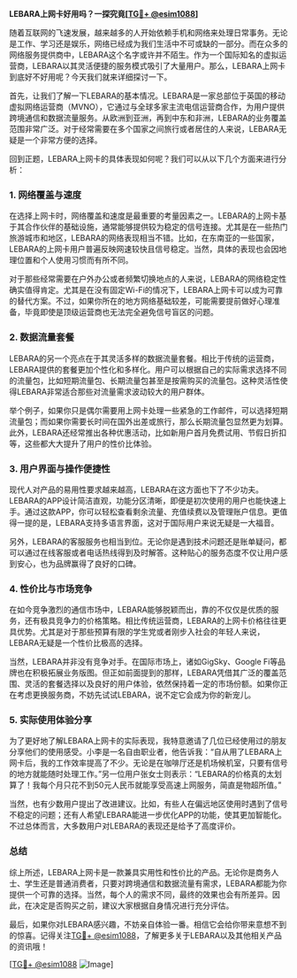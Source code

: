 **LEBARA上网卡好用吗？一探究竟[[TG💪+ @esim1088](https://t.me/s/esim1088)]**

随着互联网的飞速发展，越来越多的人开始依赖手机和网络来处理日常事务。无论是工作、学习还是娱乐，网络已经成为我们生活中不可或缺的一部分。而在众多的网络服务提供商中，LEBARA这个名字或许并不陌生。作为一个国际知名的虚拟运营商，LEBARA以其灵活便捷的服务模式吸引了大量用户。那么，LEBARA上网卡到底好不好用呢？今天我们就来详细探讨一下。

首先，让我们了解一下LEBARA的基本情况。LEBARA是一家总部位于英国的移动虚拟网络运营商（MVNO），它通过与全球多家主流电信运营商合作，为用户提供跨境通信和数据流量服务。从欧洲到亚洲，再到中东和非洲，LEBARA的业务覆盖范围非常广泛。对于经常需要在多个国家之间旅行或者居住的人来说，LEBARA无疑是一个非常方便的选择。

回到正题，LEBARA上网卡的具体表现如何呢？我们可以从以下几个方面来进行分析：

### **1. 网络覆盖与速度**

在选择上网卡时，网络覆盖和速度是最重要的考量因素之一。LEBARA的上网卡基于其合作伙伴的基础设施，通常能够提供较为稳定的信号连接。尤其是在一些热门旅游城市和地区，LEBARA的网络表现相当不错。比如，在东南亚的一些国家，LEBARA的上网卡用户普遍反映网速较快且信号稳定。当然，具体的表现也会因地理位置和个人使用习惯而有所不同。

对于那些经常需要在户外办公或者频繁切换地点的人来说，LEBARA的网络稳定性确实值得肯定。尤其是在没有固定Wi-Fi的情况下，LEBARA上网卡可以成为可靠的替代方案。不过，如果你所在的地方网络基础较差，可能需要提前做好心理准备，毕竟即使是顶级运营商也无法完全避免信号盲区的问题。

### **2. 数据流量套餐**

LEBARA的另一个亮点在于其灵活多样的数据流量套餐。相比于传统的运营商，LEBARA提供的套餐更加个性化和多样化。用户可以根据自己的实际需求选择不同的流量包，比如短期流量包、长期流量包甚至是按需购买的流量包。这种灵活性使得LEBARA非常适合那些对流量需求波动较大的用户群体。

举个例子，如果你只是偶尔需要用上网卡处理一些紧急的工作邮件，可以选择短期流量包；而如果你需要长时间在国外出差或旅行，那么长期流量包显然更为划算。此外，LEBARA还经常推出各种优惠活动，比如新用户首月免费试用、节假日折扣等，这些都大大提升了用户的性价比体验。

### **3. 用户界面与操作便捷性**

现代人对产品的易用性要求越来越高，LEBARA在这方面也下了不少功夫。LEBARA的APP设计简洁直观，功能分区清晰，即便是初次使用的用户也能快速上手。通过这款APP，你可以轻松查看剩余流量、充值续费以及管理账户信息。更值得一提的是，LEBARA支持多语言界面，这对于国际用户来说无疑是一大福音。

另外，LEBARA的客服服务也相当到位。无论你是遇到技术问题还是账单疑问，都可以通过在线客服或者电话热线得到及时解答。这种贴心的服务态度不仅让用户感到安心，也为品牌赢得了良好的口碑。

### **4. 性价比与市场竞争**

在如今竞争激烈的通信市场中，LEBARA能够脱颖而出，靠的不仅仅是优质的服务，还有极具竞争力的价格策略。相比传统运营商，LEBARA的上网卡价格往往更具优势。尤其是对于那些预算有限的学生党或者刚步入社会的年轻人来说，LEBARA无疑是一个性价比极高的选择。

当然，LEBARA并非没有竞争对手。在国际市场上，诸如GigSky、Google Fi等品牌也在积极拓展业务版图。但正如前面提到的那样，LEBARA凭借其广泛的覆盖范围、灵活的套餐选择以及良好的用户体验，依然保持着一定的市场份额。如果你正在考虑更换服务商，不妨先试试LEBARA，说不定它会成为你的新宠儿。

### **5. 实际使用体验分享**

为了更好地了解LEBARA上网卡的实际表现，我特意邀请了几位已经使用过的朋友分享他们的使用感受。小李是一名自由职业者，他告诉我：“自从用了LEBARA上网卡后，我的工作效率提高了不少。无论是在咖啡厅还是机场候机室，只要有信号的地方就能随时处理工作。”另一位用户张女士则表示：“LEBARA的价格真的太划算了！我每个月只花不到50元人民币就能享受高速上网服务，简直是物超所值。”

当然，也有少数用户提出了改进建议。比如，有些人在偏远地区使用时遇到了信号不稳定的问题；还有人希望LEBARA能进一步优化APP的功能，使其更加智能化。不过总体而言，大多数用户对LEBARA的表现还是给予了高度评价。

### **总结**

综上所述，LEBARA上网卡是一款兼具实用性和性价比的产品。无论你是商务人士、学生还是普通消费者，只要对跨境通信和数据流量有需求，LEBARA都能为你提供一个可靠的选择。当然，每个人的需求不同，最终的效果也会有所差异。因此，在决定是否购买之前，建议大家根据自身情况进行充分评估。

最后，如果你对LEBARA感兴趣，不妨亲自体验一番。相信它会给你带来意想不到的惊喜。记得关注[TG💪+ @esim1088](https://t.me/s/esim1088)，了解更多关于LEBARA以及其他相关产品的资讯哦！

[[TG💪+ @esim1088](https://t.me/s/esim1088) ![Image](https://i.postimg.cc/4NQfJmqS/Snipaste-2025-05-13-00-14-12.png)]